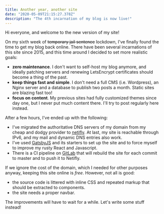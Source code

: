 ```yaml
---
title: Another year, another site
date: "2020-05-09T21:15:27.378Z"
description: "The 4th incarnation of my blog is now live!"
---
```


Hi everyone, and welcome to the new version of my site! 

On my sixth week of ~~temporary jail sentence~~ lockdown, I've finally found the time to get my blog back online. There have been several incarnations of this site since 2015, and this
time around I decided to set more realistic goals:
* **zero maintenance**. I don't want to self-host my blog anymore, and ideally patching servers and renewing LetsEncrypt certificates should become a thing of the past.
* **keep things fast and simple**. I don't need a full CMS (i.e. Wordpress), an Nginx server and a database to publish two posts a month. Static sites are blazing fast too!
* **focus on content**. My previous sites had fully customized themes since day one, but I never put much content there. I'll try to post regularly here instead.

After a few hours, I've ended up with the following:
* I've migrated the authoritative DNS servers of my domain from my cheap and dodgy provider to [netifly](https://www.netlify.com/). At last, my site is reachable through IPv6, and my mail and dynamic DNS entries also work.
* I've used [GatsbyJS](https://www.gatsbyjs.org/) and its starters to set up the site and to force myself
to improve my rusty React and Javascript.
* There is a CI pipeline on [GitLab](https://about.gitlab.com/) that will rebuild the site for each commit to master and to push it to Netifly.

If we ignore the cost of the domain, which I needed for other purposes anyway, keeping this site online is *free*. However, not all is good:
* the source code is littered with inline CSS and repeated markup that should be extracted to components.
* the site needs a proper navbar.

The improvements will have to wait for a while. Let's write some stuff instead!